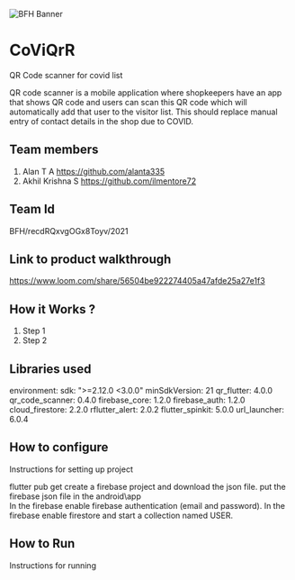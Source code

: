 ![BFH Banner](https://trello-attachments.s3.amazonaws.com/542e9c6316504d5797afbfb9/542e9c6316504d5797afbfc1/39dee8d993841943b5723510ce663233/Frame_19.png)
# CoViQrR

QR Code scanner for covid list

QR code scanner is a mobile application where shopkeepers have an app that shows QR code and users can scan this QR code which will automatically add that user to the visitor list. This should replace manual entry of contact details in the shop due to COVID.

## Team members

1. Alan T A https://github.com/alanta335
2. Akhil Krishna S https://github.com/ilmentore72

## Team Id

BFH/recdRQxvgOGx8Toyv/2021

## Link to product walkthrough

https://www.loom.com/share/56504be922274405a47afde25a27e1f3

## How it Works ?
1. Step 1
2. Step 2

## Libraries used

environment:
  sdk: ">=2.12.0 <3.0.0"
minSdkVersion: 21
qr_flutter: 4.0.0
qr_code_scanner: 0.4.0
firebase_core: 1.2.0
firebase_auth: 1.2.0
cloud_firestore: 2.2.0
rflutter_alert: 2.0.2
flutter_spinkit: 5.0.0
url_launcher: 6.0.4

## How to configure
Instructions for setting up project

flutter pub get
create a firebase project and download the json file.
put the firebase json file in the android\app\
In the firebase enable firebase authentication (email and password).
In the firebase enable firestore and start a collection named USER.


## How to Run
Instructions for running
